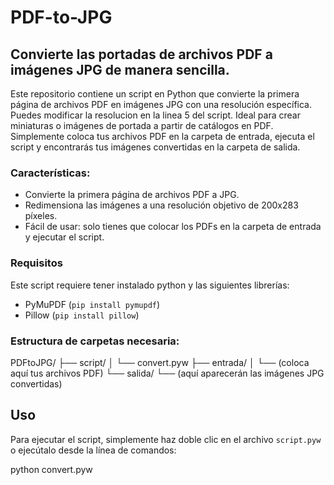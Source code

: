 # PDF-to-JPG

## Convierte las portadas de archivos PDF a imágenes JPG de manera sencilla.

Este repositorio contiene un script en Python que convierte la primera página de archivos PDF en imágenes JPG con una resolución específica. Puedes modificar la resolucion en la linea 5 del script.  Ideal para crear miniaturas o imágenes de portada a partir de catálogos en PDF. Simplemente coloca tus archivos PDF en la carpeta de entrada, ejecuta el script y encontrarás tus imágenes convertidas en la carpeta de salida.


### Características:

- Convierte la primera página de archivos PDF a JPG.
- Redimensiona las imágenes a una resolución objetivo de 200x283 píxeles.
- Fácil de usar: solo tienes que colocar los PDFs en la carpeta de entrada y ejecutar el script.


### Requisitos

Este script requiere tener instalado python y las siguientes librerías:
- PyMuPDF (`pip install pymupdf`)
- Pillow (`pip install pillow`)


### Estructura de carpetas necesaria:

PDFtoJPG/
├── script/
│ └── convert.pyw
├── entrada/
│ └── (coloca aquí tus archivos PDF)
└── salida/
└── (aquí aparecerán las imágenes JPG convertidas)

## Uso

Para ejecutar el script, simplemente haz doble clic en el archivo `script.pyw` o ejecútalo desde la línea de comandos:

python convert.pyw